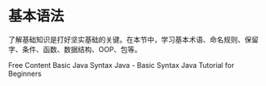 # 基本语法

了解基础知识是打好坚实基础的关键。在本节中，学习基本术语、命名规则、保留字、条件、函数、数据结构、OOP、包等。

<ResourceGroupTitle>Free Content</ResourceGroupTitle>
<BadgeLink colorScheme='yellow' badgeText='Read' href='https://www.geeksforgeeks.org/java-basic-syntax/'>Basic Java Syntax</BadgeLink>
<BadgeLink badgeText='Watch' href='https://www.youtube.com/watch?v=81piDKqPxjQ'>Java - Basic Syntax</BadgeLink>
<BadgeLink colorScheme='purple' badgeText='Watch' href='https://www.youtube.com/watch?v=RRubcjpTkks'>Java Tutorial for Beginners</BadgeLink>
